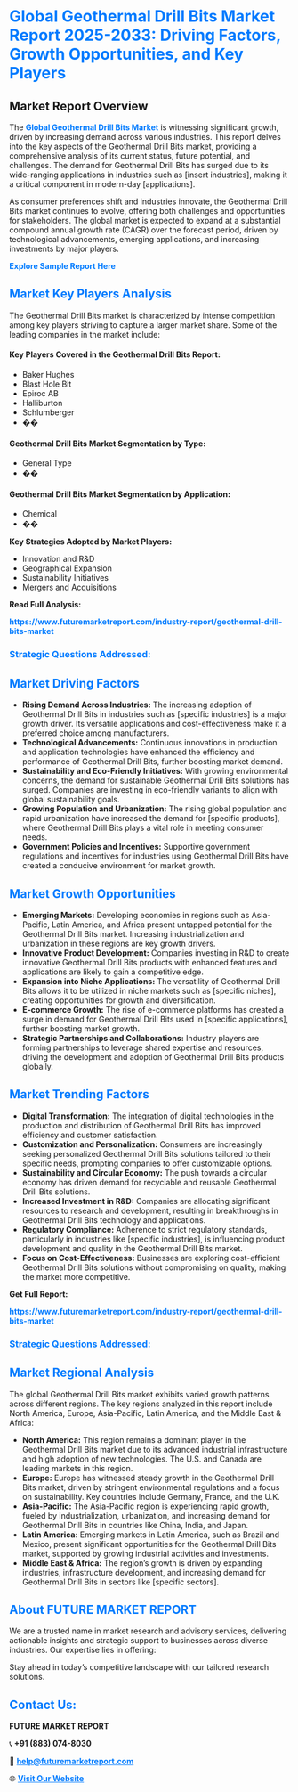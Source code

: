 <h1 style="color: #007BFF;">Global Geothermal Drill Bits Market Report 2025-2033: Driving Factors, Growth Opportunities, and Key Players</h1>

<section id="overview">
<h2>Market Report Overview</h2>
<p>The <a href="https://www.futuremarketreport.com/industry-report/geothermal-drill-bits-market" style="color: #007BFF; text-decoration: none;"><strong>Global Geothermal Drill Bits Market</strong></a> is witnessing significant growth, driven by increasing demand across various industries. This report delves into the key aspects of the Geothermal Drill Bits market, providing a comprehensive analysis of its current status, future potential, and challenges. The demand for Geothermal Drill Bits has surged due to its wide-ranging applications in industries such as [insert industries], making it a critical component in modern-day [applications].</p>
<p>As consumer preferences shift and industries innovate, the Geothermal Drill Bits market continues to evolve, offering both challenges and opportunities for stakeholders. The global market is expected to expand at a substantial compound annual growth rate (CAGR) over the forecast period, driven by technological advancements, emerging applications, and increasing investments by major players.</p>
</section>

<section id="overview">
<p><a href="https://www.futuremarketreport.com/request-sample/reportId=117705" style="color: #007BFF; text-decoration: none;"><strong>Explore Sample Report Here</strong></a></p>
</section>

<section id="key-players">
<h2 style="color: #007BFF;">Market Key Players Analysis</h2>
<p>The Geothermal Drill Bits market is characterized by intense competition among key players striving to capture a larger market share. Some of the leading companies in the market include:</p>
<h4>Key Players Covered in the Geothermal Drill Bits Report:</h4>
<ul><li>Baker Hughes</li><li>Blast Hole Bit</li><li>Epiroc AB</li><li>Halliburton</li><li>Schlumberger</li><li>��</li></ul>
<h4>Geothermal Drill Bits Market Segmentation by Type:</h4>
<ul><li>General Type</li><li>��</li></ul>

<h4>Geothermal Drill Bits Market Segmentation by Application:</h4>
<ul><li>Chemical</li><li>��</li></ul>
<p><strong>Key Strategies Adopted by Market Players:</strong></p>
<ul>
<li>Innovation and R&D</li>
<li>Geographical Expansion</li>
<li>Sustainability Initiatives</li>
<li>Mergers and Acquisitions</li>
</ul>
</section>

<section>
<p><strong>Read Full Analysis: </strong></p><a href="https://www.futuremarketreport.com/industry-report/geothermal-drill-bits-market" style="color: #007BFF; text-decoration: none;"><strong>https://www.futuremarketreport.com/industry-report/geothermal-drill-bits-market</strong></a>
<h3 style="color: #007BFF;">Strategic Questions Addressed:</h3>
</section>

<section id="driving-factors">
<h2 style="color: #007BFF;">Market Driving Factors</h2>
<ul>
<li><strong>Rising Demand Across Industries:</strong> The increasing adoption of Geothermal Drill Bits in industries such as [specific industries] is a major growth driver. Its versatile applications and cost-effectiveness make it a preferred choice among manufacturers.</li>
<li><strong>Technological Advancements:</strong> Continuous innovations in production and application technologies have enhanced the efficiency and performance of Geothermal Drill Bits, further boosting market demand.</li>
<li><strong>Sustainability and Eco-Friendly Initiatives:</strong> With growing environmental concerns, the demand for sustainable Geothermal Drill Bits solutions has surged. Companies are investing in eco-friendly variants to align with global sustainability goals.</li>
<li><strong>Growing Population and Urbanization:</strong> The rising global population and rapid urbanization have increased the demand for [specific products], where Geothermal Drill Bits plays a vital role in meeting consumer needs.</li>
<li><strong>Government Policies and Incentives:</strong> Supportive government regulations and incentives for industries using Geothermal Drill Bits have created a conducive environment for market growth.</li>
</ul>
</section>

<section id="growth-opportunities">
<h2 style="color: #007BFF;">Market Growth Opportunities</h2>
<ul>
<li><strong>Emerging Markets:</strong> Developing economies in regions such as Asia-Pacific, Latin America, and Africa present untapped potential for the Geothermal Drill Bits market. Increasing industrialization and urbanization in these regions are key growth drivers.</li>
<li><strong>Innovative Product Development:</strong> Companies investing in R&D to create innovative Geothermal Drill Bits products with enhanced features and applications are likely to gain a competitive edge.</li>
<li><strong>Expansion into Niche Applications:</strong> The versatility of Geothermal Drill Bits allows it to be utilized in niche markets such as [specific niches], creating opportunities for growth and diversification.</li>
<li><strong>E-commerce Growth:</strong> The rise of e-commerce platforms has created a surge in demand for Geothermal Drill Bits used in [specific applications], further boosting market growth.</li>
<li><strong>Strategic Partnerships and Collaborations:</strong> Industry players are forming partnerships to leverage shared expertise and resources, driving the development and adoption of Geothermal Drill Bits products globally.</li>
</ul>
</section>

<section id="trending-factors">
<h2 style="color: #007BFF;">Market Trending Factors</h2>
<ul>
<li><strong>Digital Transformation:</strong> The integration of digital technologies in the production and distribution of Geothermal Drill Bits has improved efficiency and customer satisfaction.</li>
<li><strong>Customization and Personalization:</strong> Consumers are increasingly seeking personalized Geothermal Drill Bits solutions tailored to their specific needs, prompting companies to offer customizable options.</li>
<li><strong>Sustainability and Circular Economy:</strong> The push towards a circular economy has driven demand for recyclable and reusable Geothermal Drill Bits solutions.</li>
<li><strong>Increased Investment in R&D:</strong> Companies are allocating significant resources to research and development, resulting in breakthroughs in Geothermal Drill Bits technology and applications.</li>
<li><strong>Regulatory Compliance:</strong> Adherence to strict regulatory standards, particularly in industries like [specific industries], is influencing product development and quality in the Geothermal Drill Bits market.</li>
<li><strong>Focus on Cost-Effectiveness:</strong> Businesses are exploring cost-efficient Geothermal Drill Bits solutions without compromising on quality, making the market more competitive.</li>
</ul>
</section>

<section>
<p><strong>Get Full Report: </strong></p><a href="https://www.futuremarketreport.com/industry-report/geothermal-drill-bits-market" style="color: #007BFF; text-decoration: none;"><strong>https://www.futuremarketreport.com/industry-report/geothermal-drill-bits-market</strong></a>
<h3 style="color: #007BFF;">Strategic Questions Addressed:</h3>
</section>


<section id="regional-analysis">
<h2 style="color: #007BFF;">Market Regional Analysis</h2>
<p>The global Geothermal Drill Bits market exhibits varied growth patterns across different regions. The key regions analyzed in this report include North America, Europe, Asia-Pacific, Latin America, and the Middle East & Africa:</p>
<ul>
<li><strong>North America:</strong> This region remains a dominant player in the Geothermal Drill Bits market due to its advanced industrial infrastructure and high adoption of new technologies. The U.S. and Canada are leading markets in this region.</li>
<li><strong>Europe:</strong> Europe has witnessed steady growth in the Geothermal Drill Bits market, driven by stringent environmental regulations and a focus on sustainability. Key countries include Germany, France, and the U.K.</li>
<li><strong>Asia-Pacific:</strong> The Asia-Pacific region is experiencing rapid growth, fueled by industrialization, urbanization, and increasing demand for Geothermal Drill Bits in countries like China, India, and Japan.</li>
<li><strong>Latin America:</strong> Emerging markets in Latin America, such as Brazil and Mexico, present significant opportunities for the Geothermal Drill Bits market, supported by growing industrial activities and investments.</li>
<li><strong>Middle East & Africa:</strong> The region’s growth is driven by expanding industries, infrastructure development, and increasing demand for Geothermal Drill Bits in sectors like [specific sectors].</li>
</ul>
</section>

<footer>
<h2 style="color: #007BFF;">About FUTURE MARKET REPORT</h2>
<p>We are a trusted name in market research and advisory services, delivering actionable insights and strategic support to businesses across diverse industries. Our expertise lies in offering:</p>

<p>Stay ahead in today’s competitive landscape with our tailored research solutions.</p>

<h2 style="color: #007BFF;">Contact Us:</h2>
<p><strong>FUTURE MARKET REPORT</strong></p>
<p>📞 <strong>+91 (883) 074-8030</strong></p>
<p>📧 <strong><a href="mailto:help@futuremarketreport.com" style="color: #007BFF;">help@futuremarketreport.com</a></strong></p>
<p>🌐 <strong><a href="https://www.futuremarketreport.com/" style="color: #007BFF;">Visit Our Website</a></strong></p>
</footer>